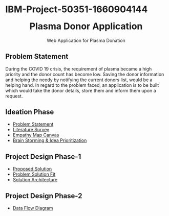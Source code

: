 # IBM-Project-50351-1660904144
<p align="center" style="margin-bottom: 0px !important;">
</p>
<h1 align="center" style="margin-top: 0px;">Plasma Donor Application</h1>

<p align="center" >Web Application for Plasma Donation</p>

## Problem Statement

During the COVID 19 crisis, the requirement of plasma became a high priority and the donor count has become low. Saving the donor information and helping the needy by notifying the current donors list, would be a helping hand. In regard to the problem faced, an application is to be built which would take the donor details, store them and inform them upon a request.

## Ideation Phase

* [Problem Statement](https://github.com/IBM-EPBL/IBM-Project-50351-1660904144/blob/main/Pre-Development/Ideation%20Phase/Problem%20Statement.pdf)
* [Literature Survey](https://github.com/IBM-EPBL/IBM-Project-50351-1660904144/blob/main/Pre-Development/Ideation%20Phase/literature%20survey%20for%20plasma%20donor%20application.pdf)
* [Empathy Map Canvas](https://github.com/IBM-EPBL/IBM-Project-50351-1660904144/blob/main/Pre-Development/Ideation%20Phase/Plasma%20Donor%20Empathy%20Map.png)
* [Brain Storming & Idea Prioritization](https://github.com/IBM-EPBL/IBM-Project-50351-1660904144/blob/main/Pre-Development/Ideation%20Phase/Brain%20Storming%20%26%20Idea%20Prioritization.pdf)

## Project Design Phase-1

* [Proposed Solution](https://github.com/IBM-EPBL/IBM-Project-50351-1660904144/blob/main/Pre-Development/Project%20Design%20Phase-1/Proposed%20Solution.pdf)
* [Problem Solution Fit](https://github.com/IBM-EPBL/IBM-Project-50351-1660904144/blob/main/Pre-Development/Project%20Design%20Phase-1/Problem-Solution%20Fit.pdf)
* [Solution Architecture](https://github.com/IBM-EPBL/IBM-Project-50351-1660904144/blob/main/Pre-Development/Project%20Design%20Phase-1/Solution%20Architecture.pdf)

## Project Design Phase-2
* [Data Flow Diagram](https://github.com/IBM-EPBL/IBM-Project-50351-1660904144/blob/main/Pre-Development/Project%20Design%20Phase-2/Data%20Flow%20Diagram.pdf)